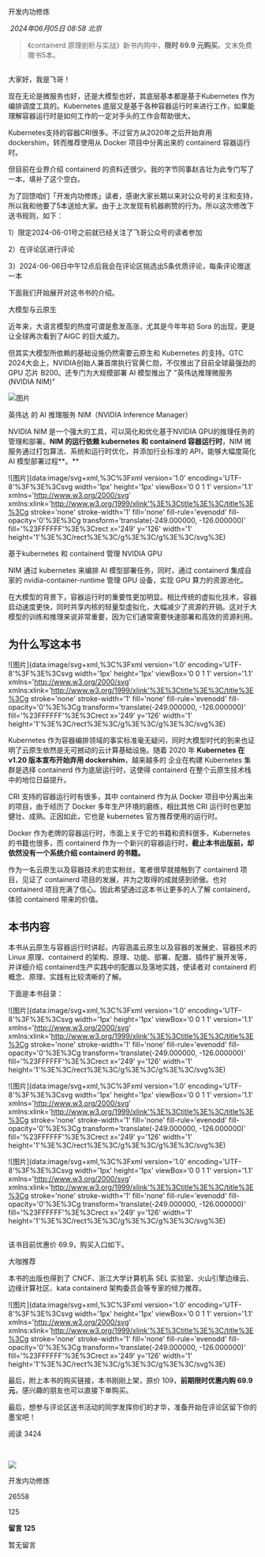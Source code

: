 

开发内功修炼

 _2024年06月05日 08:58_ _北京_

> 《containerd 原理剖析与实战》新书内购中，**限时 69.9 元购买**。文末免费赠书5本。  

## 

大家好，我是飞哥！

  

现在无论是微服务也好，还是大模型也好，其底层基本都是基于Kubernetes 作为编排调度工具的。Kubernetes 底层又是基于各种容器运行时来进行工作，如果能理解容器运行时是如何工作的一定对手头的工作会帮助很大。

  

Kubernetes支持的容器CRI很多。不过官方从2020年之后开始弃用 dockershim，转而推荐使用从 Docker 项目中分离出来的 containerd 容器运行时。

  

但目前在业界介绍 containerd 的资料还很少。我的字节同事赵吉壮为此专门写了一本，填补了这个空白。

  

为了回馈咱们「开发内功修炼」读者，感谢大家长期以来对公众号的关注和支持，所以我和他要了5本送给大家。由于上次发现有机器刷赞的行为。所以这次修改下送书规则，如下：  

1）限定2024-06-01号之前就已经关注了飞哥公众号的读者参加

2）在评论区进行评论

3）2024-06-06日中午12点后我会在评论区挑选出5条优质评论，每条评论赠送一本

  

下面我们开始展开对这书书的介绍。  

  
大模型与云原生

近年来，大语言模型的热度可谓是愈发高涨，尤其是今年年初 Sora 的出现，更是让全球再次看到了AIGC 的巨大威力。

但其实大模型所依赖的基础设施仍然需要云原生和 Kubernetes 的支持。GTC 2024大会上，NVIDIA创始人兼首席执行官黄仁勋，不仅推出了目前全球最强劲的 GPU 芯片 B200。还专门为大规模部署 AI 模型推出了 "英伟达推理微服务 (NVIDIA NIM)"

![图片](https://mmbiz.qpic.cn/mmbiz_jpg/ofDLjhIrfGBiarlTxcJfrUTArMN0QMrFIV9DKV4hRMXp9IWjQjnQ2sniak1ZWWicKhXT30l0XJJo1PATkg4ukIPibQ/640?wx_fmt=jpeg&from=appmsg&wxfrom=13&tp=wxpic)

英伟达 的 AI 推理服务 NIM（NVIDIA Inference Manager） 

NVIDIA NIM 是一个强大的工具，可以简化和优化基于NVIDIA GPU的推理任务的管理和部署。**NIM 的运行依赖 kubernetes 和 containerd 容器运行时**，NIM 微服务通过打包算法、系统和运行时优化，并添加行业标准的 API，能够大幅度简化 AI 模型部署过程**。**

![图片](data:image/svg+xml,%3C%3Fxml version='1.0' encoding='UTF-8'%3F%3E%3Csvg width='1px' height='1px' viewBox='0 0 1 1' version='1.1' xmlns='http://www.w3.org/2000/svg' xmlns:xlink='http://www.w3.org/1999/xlink'%3E%3Ctitle%3E%3C/title%3E%3Cg stroke='none' stroke-width='1' fill='none' fill-rule='evenodd' fill-opacity='0'%3E%3Cg transform='translate(-249.000000, -126.000000)' fill='%23FFFFFF'%3E%3Crect x='249' y='126' width='1' height='1'%3E%3C/rect%3E%3C/g%3E%3C/g%3E%3C/svg%3E)

基于kubernetes 和 containerd 管理 NVIDIA GPU

  

NIM 通过 kubernetes 来编排 AI 模型部署任务，同时，通过 containerd 集成自家的 nvidia-container-runtime 管理 GPU 设备，实现 GPU 算力的资源池化。

在大模型的背景下，容器运行时的重要性更加明显。相比传统的虚拟化技术，容器启动速度更快，同时共享内核的轻量型虚拟化，大幅减少了资源的开销。这对于大模型的训练和推理来说非常重要，因为它们通常需要快速部署和高效的资源利用。

## 为什么写这本书

  

![图片](data:image/svg+xml,%3C%3Fxml version='1.0' encoding='UTF-8'%3F%3E%3Csvg width='1px' height='1px' viewBox='0 0 1 1' version='1.1' xmlns='http://www.w3.org/2000/svg' xmlns:xlink='http://www.w3.org/1999/xlink'%3E%3Ctitle%3E%3C/title%3E%3Cg stroke='none' stroke-width='1' fill='none' fill-rule='evenodd' fill-opacity='0'%3E%3Cg transform='translate(-249.000000, -126.000000)' fill='%23FFFFFF'%3E%3Crect x='249' y='126' width='1' height='1'%3E%3C/rect%3E%3C/g%3E%3C/g%3E%3C/svg%3E)

  

Kubernetes 作为容器编排领域的事实标准毫无疑问，同时大模型时代的到来也证明了云原生依然是无可撼动的云计算基础设施。随着 2020 年 **Kubernetes 在 v1.20 版本宣布开始弃用 dockershim**，越来越多的 企业在构建 Kubernetes 集群是选择 containerd 作为底层运行时，这使得 containerd 在整个云原生技术栈中的地位日益提升。

CRI 支持的容器运行时有很多，其中 containerd 作为从 Docker 项目中分离出来的项目，由于经历了 Docker 多年生产环境的磨练，相比其他 CRI 运行时也更加健壮、成熟。正因如此，它也是 kubernetes 官方推荐使用的运行时。

Docker 作为老牌的容器运行时，市面上关于它的书籍和资料很多，Kubernetes 的书籍也很多，而 containerd 作为一个新兴的容器运行时，**截止本书出版前，却依然没有一个系统介绍 containerd 的书籍。**

作为一名云原生以及容器技术的忠实粉丝，笔者很早就接触到了 containerd 项目，见证了 containerd 项目的发展，并为之取得的成就感到骄傲。也对 containerd 项目充满了信心。因此希望通过这本书让更多的人了解 containerd，体验 containerd 带来的价值。

## 本书内容

本书从云原生与容器运行时讲起，内容涵盖云原生以及容器的发展史、容器技术的 Linux 原理、containerd 的架构、原理、功能、部署、配置、插件扩展开发等，并详细介绍 containerd生产实践中的配置以及落地实践，使读者对 containerd 的概念、原理、实践有比较清晰的了解。

下面是本书目录：

![图片](data:image/svg+xml,%3C%3Fxml version='1.0' encoding='UTF-8'%3F%3E%3Csvg width='1px' height='1px' viewBox='0 0 1 1' version='1.1' xmlns='http://www.w3.org/2000/svg' xmlns:xlink='http://www.w3.org/1999/xlink'%3E%3Ctitle%3E%3C/title%3E%3Cg stroke='none' stroke-width='1' fill='none' fill-rule='evenodd' fill-opacity='0'%3E%3Cg transform='translate(-249.000000, -126.000000)' fill='%23FFFFFF'%3E%3Crect x='249' y='126' width='1' height='1'%3E%3C/rect%3E%3C/g%3E%3C/g%3E%3C/svg%3E)

  

![图片](data:image/svg+xml,%3C%3Fxml version='1.0' encoding='UTF-8'%3F%3E%3Csvg width='1px' height='1px' viewBox='0 0 1 1' version='1.1' xmlns='http://www.w3.org/2000/svg' xmlns:xlink='http://www.w3.org/1999/xlink'%3E%3Ctitle%3E%3C/title%3E%3Cg stroke='none' stroke-width='1' fill='none' fill-rule='evenodd' fill-opacity='0'%3E%3Cg transform='translate(-249.000000, -126.000000)' fill='%23FFFFFF'%3E%3Crect x='249' y='126' width='1' height='1'%3E%3C/rect%3E%3C/g%3E%3C/g%3E%3C/svg%3E)

  

![图片](data:image/svg+xml,%3C%3Fxml version='1.0' encoding='UTF-8'%3F%3E%3Csvg width='1px' height='1px' viewBox='0 0 1 1' version='1.1' xmlns='http://www.w3.org/2000/svg' xmlns:xlink='http://www.w3.org/1999/xlink'%3E%3Ctitle%3E%3C/title%3E%3Cg stroke='none' stroke-width='1' fill='none' fill-rule='evenodd' fill-opacity='0'%3E%3Cg transform='translate(-249.000000, -126.000000)' fill='%23FFFFFF'%3E%3Crect x='249' y='126' width='1' height='1'%3E%3C/rect%3E%3C/g%3E%3C/g%3E%3C/svg%3E)

## 

该书目前优惠价 69.9，购买入口如下。

  

  
  
大咖推荐

本书的出版也得到了 CNCF、浙江大学计算机系 SEL 实验室、火山引擎边缘云、边缘计算社区、kata containerd 架构委员会等专家的倾力推荐。

![图片](data:image/svg+xml,%3C%3Fxml version='1.0' encoding='UTF-8'%3F%3E%3Csvg width='1px' height='1px' viewBox='0 0 1 1' version='1.1' xmlns='http://www.w3.org/2000/svg' xmlns:xlink='http://www.w3.org/1999/xlink'%3E%3Ctitle%3E%3C/title%3E%3Cg stroke='none' stroke-width='1' fill='none' fill-rule='evenodd' fill-opacity='0'%3E%3Cg transform='translate(-249.000000, -126.000000)' fill='%23FFFFFF'%3E%3Crect x='249' y='126' width='1' height='1'%3E%3C/rect%3E%3C/g%3E%3C/g%3E%3C/svg%3E)

  

最后，附上本书的购买链接，本书刚刚上架，原价 109，**前期限时优惠内购 69.9 元**，感兴趣的朋友也可以直接下单购买。  

  

最后，想参与评论区送书活动的同学发挥你们的才华，准备开始在评论区留下你的墨宝吧！

阅读 3424

​

[](javacript:;)

![](http://mmbiz.qpic.cn/mmbiz_png/BBjAFF4hcwqciaicnxpic7g4KKVZKSeQTzic5FoaXsQeLG979y9iaTNVPKTSO9BzSM7zXoJzibbBtEyb6Df5OTj0Yw3Q/300?wx_fmt=png&wxfrom=18)

开发内功修炼

26558

125

**留言 125**

暂无留言